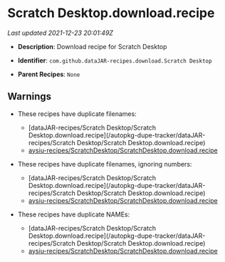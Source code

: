 # Scratch Desktop.download.recipe

_Last updated 2021-12-23 20:01:49Z_

- **Description**: Download recipe for Scratch Desktop

- **Identifier**: `com.github.dataJAR-recipes.download.Scratch Desktop`

- **Parent Recipes**: `None`


## Warnings

- These recipes have duplicate filenames:
    - [dataJAR-recipes/Scratch Desktop/Scratch Desktop.download.recipe](/autopkg-dupe-tracker/dataJAR-recipes/Scratch Desktop/Scratch Desktop.download.recipe)
    - [aysiu-recipes/ScratchDesktop/ScratchDesktop.download.recipe](/autopkg-dupe-tracker/aysiu-recipes/ScratchDesktop/ScratchDesktop.download.recipe)

- These recipes have duplicate filenames, ignoring numbers:
    - [dataJAR-recipes/Scratch Desktop/Scratch Desktop.download.recipe](/autopkg-dupe-tracker/dataJAR-recipes/Scratch Desktop/Scratch Desktop.download.recipe)
    - [aysiu-recipes/ScratchDesktop/ScratchDesktop.download.recipe](/autopkg-dupe-tracker/aysiu-recipes/ScratchDesktop/ScratchDesktop.download.recipe)

- These recipes have duplicate NAMEs:
    - [dataJAR-recipes/Scratch Desktop/Scratch Desktop.download.recipe](/autopkg-dupe-tracker/dataJAR-recipes/Scratch Desktop/Scratch Desktop.download.recipe)
    - [aysiu-recipes/ScratchDesktop/ScratchDesktop.download.recipe](/autopkg-dupe-tracker/aysiu-recipes/ScratchDesktop/ScratchDesktop.download.recipe)